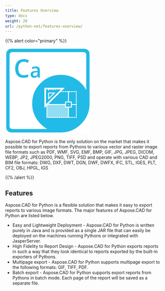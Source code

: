 ```yaml
---
title: Features Overview
type: docs
weight: 20
url: /python-net/features-overview/
---
```


{{% alert color="primary" %}}

![Aspose.CAD for Python Product Logo](logo128.png)

Aspose.CAD for Python is the only solution on the market that makes it possible to export reports from Pythons to various vector and raster image file formats such as PDF, WMF, SVG, EMF, BMP, GIF, JPG, JPEG, DICOM, WEBP, JP2, JPEG2000, PNG, TIFF, PSD and operate with various CAD and BIM file formats: DWG, DXF, DWT, DGN, DWF, DWFX, IFC, STL, IGES, PLT, CF2, OBJ, HPGL, IGS

{{% /alert %}}

## Features

Aspose.CAD for Python is a flexible solution that makes it easy to export reports to various image formats. The major features of Aspose.CAD for Python are listed below.

- Easy and Lightweight Deployment - Aspose.CAD for Python is written purely in Java and is provided as a single JAR file that can easily be deployed on the machines running Pythons or integrated with JasperServer.
- High Fidelity to Report Design - Aspose.CAD for Python exports reports in such a way that they look identical to reports exported by the built-in exporters of Pythons.
- Multipage export -  Aspose.CAD for Python supports multipage export to the following formats:  GIF, TIFF, PDF.
- Batch export - Aspose.CAD for Python supports export reports from Pythons in batch mode. Each page of the report will be saved as a separate file.
